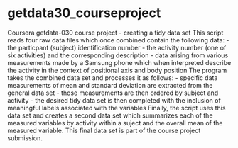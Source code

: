 # getdata30_courseproject
Coursera getdata-030 course project - creating a tidy data set
This script reads four raw data files which once combined contain the following data:
    - the particpant (subject) identification number
    - the activity number (one of six activities) and the corresponding description
    - data arising from various measurements made by a Samsung phone which when interpreted describe the activity
      in the context of positional axis and body position
  The program takes the combined data set and processes it as follows:
    - specific data measurements of mean and standard deviation are extracted from the general data set
    - those measurements are then ordered by subject and activity
    - the desired tidy data set is then completed with the inclusion of meaningful labels associated with the variables
  Finally, the script uses this data set and creates a second data set which summarizes each of the measured variables by
  activity within a suject and the overall mean of the measured variable.  This final data set is part of the course project submission.
